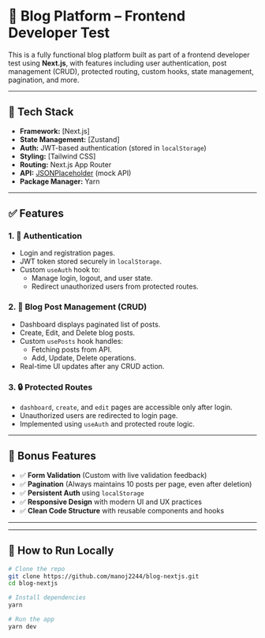 # 📝 Blog Platform – Frontend Developer Test

This is a fully functional blog platform built as part of a frontend developer test using **Next.js**, with features including user authentication, post management (CRUD), protected routing, custom hooks, state management, pagination, and more.

---

## 🚀 Tech Stack

- **Framework:** [Next.js]
- **State Management:** [Zustand]
- **Auth:** JWT-based authentication (stored in `localStorage`)
- **Styling:** [Tailwind CSS]
- **Routing:** Next.js App Router
- **API:** [JSONPlaceholder](https://jsonplaceholder.typicode.com/) (mock API)
- **Package Manager:** Yarn

---

## ✅ Features

### 1. 🔐 Authentication
- Login and registration pages.
- JWT token stored securely in `localStorage`.
- Custom `useAuth` hook to:
  - Manage login, logout, and user state.
  - Redirect unauthorized users from protected routes.

### 2. 📝 Blog Post Management (CRUD)
- Dashboard displays paginated list of posts.
- Create, Edit, and Delete blog posts.
- Custom `usePosts` hook handles:
  - Fetching posts from API.
  - Add, Update, Delete operations.
- Real-time UI updates after any CRUD action.

### 3. 🔒 Protected Routes
- `dashboard`, `create`, and `edit` pages are accessible only after login.
- Unauthorized users are redirected to login page.
- Implemented using `useAuth` and protected route logic.

---

## 🌟 Bonus Features

- ✅ **Form Validation** (Custom with live validation feedback)
- ✅ **Pagination** (Always maintains 10 posts per page, even after deletion)
- ✅ **Persistent Auth** using `localStorage`
- ✅ **Responsive Design** with modern UI and UX practices
- ✅ **Clean Code Structure** with reusable components and hooks

---

---

## 🧪 How to Run Locally

```bash
# Clone the repo
git clone https://github.com/manoj2244/blog-nextjs.git
cd blog-nextjs

# Install dependencies
yarn

# Run the app
yarn dev


